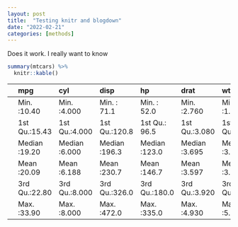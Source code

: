 ```yaml
---
layout: post
title:  "Testing knitr and blogdown"
date: "2022-02-21"
categories: [methods]
---
```


Does it work. I really want to know

``` r
summary(mtcars) %>%
  knitr::kable()
```

|     | mpg           | cyl           | disp          | hp            | drat          | wt            | qsec          | vs             | am             | gear          | carb          |
|:----|:--------------|:--------------|:--------------|:--------------|:--------------|:--------------|:--------------|:---------------|:---------------|:--------------|:--------------|
|     | Min. :10.40   | Min. :4.000   | Min. : 71.1   | Min. : 52.0   | Min. :2.760   | Min. :1.513   | Min. :14.50   | Min. :0.0000   | Min. :0.0000   | Min. :3.000   | Min. :1.000   |
|     | 1st Qu.:15.43 | 1st Qu.:4.000 | 1st Qu.:120.8 | 1st Qu.: 96.5 | 1st Qu.:3.080 | 1st Qu.:2.581 | 1st Qu.:16.89 | 1st Qu.:0.0000 | 1st Qu.:0.0000 | 1st Qu.:3.000 | 1st Qu.:2.000 |
|     | Median :19.20 | Median :6.000 | Median :196.3 | Median :123.0 | Median :3.695 | Median :3.325 | Median :17.71 | Median :0.0000 | Median :0.0000 | Median :4.000 | Median :2.000 |
|     | Mean :20.09   | Mean :6.188   | Mean :230.7   | Mean :146.7   | Mean :3.597   | Mean :3.217   | Mean :17.85   | Mean :0.4375   | Mean :0.4062   | Mean :3.688   | Mean :2.812   |
|     | 3rd Qu.:22.80 | 3rd Qu.:8.000 | 3rd Qu.:326.0 | 3rd Qu.:180.0 | 3rd Qu.:3.920 | 3rd Qu.:3.610 | 3rd Qu.:18.90 | 3rd Qu.:1.0000 | 3rd Qu.:1.0000 | 3rd Qu.:4.000 | 3rd Qu.:4.000 |
|     | Max. :33.90   | Max. :8.000   | Max. :472.0   | Max. :335.0   | Max. :4.930   | Max. :5.424   | Max. :22.90   | Max. :1.0000   | Max. :1.0000   | Max. :5.000   | Max. :8.000   |
